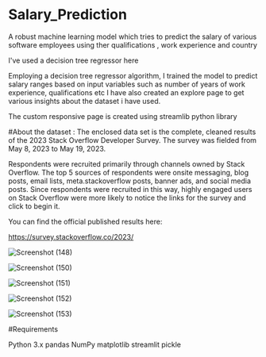 # Salary_Prediction
A robust machine learning model which tries to predict the salary of various software employees using ther qualifications , work experience and country


I've used a decision tree regressor here

Employing a decision tree regressor algorithm, I trained the model to predict salary ranges based on input variables such as number of years of work experience, qualifications etc 
I have also created an explore page to get various insights about the dataset i have used. 

The custom responsive page is created using streamlib python library

#About the dataset : 
The enclosed data set is the complete, cleaned results of the 2023 Stack Overflow Developer Survey.
The survey was fielded from May 8, 2023 to May 19, 2023.

Respondents were recruited primarily through channels owned by Stack Overflow. The top 5 sources of respondents were onsite messaging, blog posts, email lists, meta.stackoverflow posts, banner ads, and social media posts. Since respondents were recruited in this way, highly engaged users on Stack Overflow were more likely to notice the links for the survey and click to begin it.

You can find the official published results here:

https://survey.stackoverflow.co/2023/

![Screenshot (148)](https://github.com/SurajS0925/Salary_Prediction/assets/107171321/ba0df327-d893-43ca-9dfe-16833e5317e0)

![Screenshot (150)](https://github.com/SurajS0925/Salary_Prediction/assets/107171321/5bae3b9a-09da-4c1a-96a0-cd638cacca8e)

![Screenshot (151)](https://github.com/SurajS0925/Salary_Prediction/assets/107171321/c72dadf8-9f1c-48bb-babd-3ad0f12e6389)

![Screenshot (152)](https://github.com/SurajS0925/Salary_Prediction/assets/107171321/ec1b9d66-8aa0-409f-9840-a743ba380c35)

![Screenshot (153)](https://github.com/SurajS0925/Salary_Prediction/assets/107171321/28d05870-f5bf-48d2-bb50-e6d0657b3a76)

#Requirements

Python 3.x
pandas
NumPy
matplotlib
streamlit
pickle



